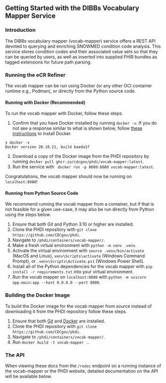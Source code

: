 ## Getting Started with the DIBBs Vocabulary Mapper Service

### Introduction

The DIBBs vocabulary mapper (vocab-mapper) service offers a REST API devoted to querying and enriching SNOWMED condition code analysis. This service stores condition codes and their associated value sets so that they can be queried by users, as well as inserted into supplied FHIR bundles as tagged extensions for future path parsing.

### Running the eCR Refiner

The vocab mapper can be run using Docker (or any other OCI container runtime e.g., Podman), or directly from the Python source code.

#### Running with Docker (Recommended)

To run the vocab mapper with Docker, follow these steps.

1. Confirm that you have Docker installed by running `docker -v`. If you do not see a response similar to what is shown below, follow [these instructions](https://docs.docker.com/get-docker/) to install Docker.

```
❯ docker -v
Docker version 20.10.21, build baeda1f
```

2. Download a copy of the Docker image from the PHDI repository by running `docker pull ghcr.io/cdcgov/phdi/vocab-mapper:latest`.
3. Run the service with ` docker run -p 8080:8080 vocab-mapper:latest`.

Congratulations, the vocab mapper should now be running on `localhost:8080`!

#### Running from Python Source Code

We recommend running the vocab mapper from a container, but if that is not feasible for a given use-case, it may also be run directly from Python using the steps below.

1. Ensure that both Git and Python 3.10 or higher are installed.
2. Clone the PHDI repository with `git clone https://github.com/CDCgov/phdi`.
3. Navigate to `/phdi/containers/vocab-mapper/`.
4. Make a fresh virtual environment with `python -m venv .venv`.
5. Activate the virtual environment with `source .venv/bin/activate` (MacOS and Linux), `venv\Scripts\activate` (Windows Command Prompt), or `.venv\Scripts\Activate.ps1` (Windows Power Shell).
6. Install all of the Python dependencies for the vocab mapper with `pip install -r requirements.txt` into your virtual environment.
7. Run the vocab mapper on `localhost:8080` with `python -m uvicorn app.main:app --host 0.0.0.0 --port 8080`.

### Building the Docker Image

To build the Docker image for the vocab mapper from source instead of downloading it from the PHDI repository follow these steps.

1. Ensure that both [Git](https://git-scm.com/book/en/v2/Getting-Started-Installing-Git) and [Docker](https://docs.docker.com/get-docker/) are installed.
2. Clone the PHDI repository with `git clone https://github.com/CDCgov/phdi`.
3. Navigate to `/phdi/containers/vocab-mapper/`.
4. Run `docker build -t vocab-mapper .`.

### The API

When viewing these docs from the `/redoc` endpoint on a running instance of the vocab-mapper or the PHDI website, detailed documentation on the API will be available below.

